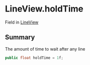 # LineView.holdTime

Field in [LineView](/docs/api/csharp/yarn.unity.legacy.lineview.md)

## Summary


The amount of time to wait after any line


```csharp
public float holdTime = 1f;
```

